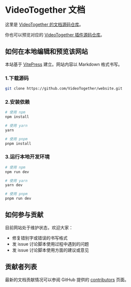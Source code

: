 # VideoTogether 文档



























这里是 [VideoTogether 的文档源码仓库](https://github.com/VideoTogether/website)。

你也可以预览对应的 [VideoTogether 插件源码仓库](https://github.com/VideoTogether/VideoTogether)。

## 如何在本地编辑和预览该网站

本站基于 [VitePress](https://github.com/vuejs/vitepress) 建立。网站内容以 Markdown 格式书写。

### 1.下载源码

```sh
git clone https://github.com/VideoTogether/website.git
```

### 2.安装依赖

```sh
# 使用 npm
npm install

# 使用 yarn
yarn

# 使用 pnpm
pnpm install
```

### 3.运行本地开发环境

```sh
# 使用 npm
npm run dev

# 使用 yarn
yarn dev

# 使用 pnpm
pnpm run dev
```

## 如何参与贡献

目前网站处于维护状态，欢迎大家：

- 修复错别字或错误的书写格式
- 发 issue 讨论脚本使用过程中遇到的问题
- 发 issue 讨论脚本使用方面的建议或意见

## 贡献者列表

最新的文档贡献情况可以参阅 GitHub 提供的 [contributors](https://github.com/VideoTogether/website/graphs/contributors) 页面。
